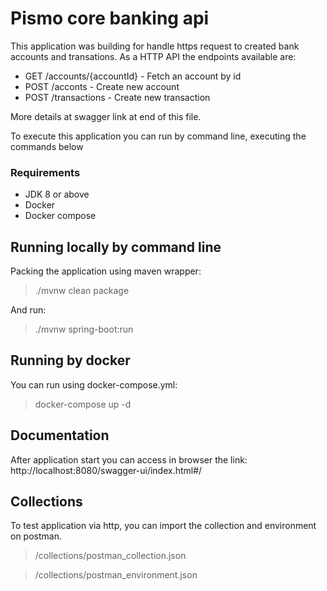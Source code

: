# Pismo core banking api

This application was building for handle https request to created bank accounts and transations. As a HTTP API the endpoints available are:
 - GET /accounts/{accountId} - Fetch an account by id
 - POST /acconts - Create new account
 - POST /transactions - Create new transaction

More details at swagger link at end of this file.

To execute this application you can run by command line, executing the commands below

### Requirements

- JDK 8 or above
- Docker
- Docker compose

## Running locally by command line

Packing the application using maven wrapper:

> ./mvnw clean package

And run:

> ./mvnw spring-boot:run

## Running by docker

You can run using docker-compose.yml:
> docker-compose up -d

## Documentation

After application start you can access in browser the link: http://localhost:8080/swagger-ui/index.html#/

## Collections

To test application via http, you can import the collection and environment on postman.
> /collections/postman_collection.json

> /collections/postman_environment.json
